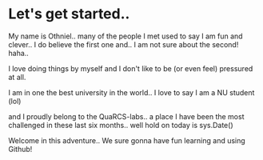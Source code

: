 # Let's get started..

My name is Othniel.. many of the people I met used to say I am fun and
clever.. I do believe the first one and.. I am not sure about the second! haha..

I love doing things by myself and I don't like to be (or even feel) pressured
at all. 

I am in one the best university in the world.. I love to say I am a NU student (lol)

and I proudly belong to the QuaRCS-labs.. a place I have been the most challenged in 
these last six months.. well hold on today is sys.Date()

Welcome in this adventure.. We sure gonna have fun learning and using Github!
